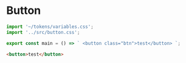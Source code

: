 # Button

```js script
import '~/tokens/variables.css';
import '../src/button.css';
```

```js preview-story
export const main = () => ` <button class="btn">test</button> `;
```

```html preview-story
<button>test</button>
```
